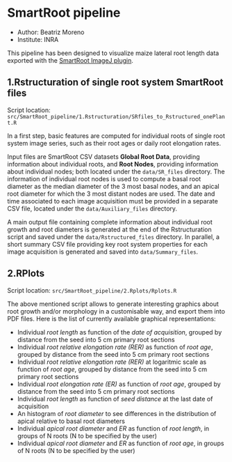 # SmartRoot pipeline
* Author: Beatriz Moreno
* Institute: INRA

This pipeline has been designed to visualize maize lateral root length data exported with the [SmartRoot ImageJ plugin](https://smartroot.github.io/).

## 1.Rstructuration of single root system SmartRoot files
Script location: `src/SmartRoot_pipeline/1.Rstructuration/SRfiles_to_Rstructured_onePlant.R`

In a first step, basic features are computed for individual roots of single root system image series, such as their root ages or daily root elongation rates. 

Input files are SmartRoot CSV datasets **Global Root Data**, providing information about individual roots, and **Root Nodes**, providing information about individual nodes; both located under the `data/SR_files` directory. The information of individual root nodes is used to compute a basal root diameter as the median diameter of the 3 most basal nodes, and an apical root diameter for which the 3 most distant nodes are used. The date and time associated to each image acquisition must be provided in a separate CSV file, located under the `data/Auxiliary_files` directory. 

A main output file containing complete information about individual root growth and root diameters is generated at the end of the Rstructuration script and saved under the `data/Rstructured_files` directory. In parallel, a short summary CSV file providing key root system properties for each image acquisition is generated and saved into `data/Summary_files`.

## 2.RPlots 
Script location: `src/SmartRoot_pipeline/2.Rplots/Rplots.R`

The above mentioned script allows to generate interesting graphics about root growth and/or morphology in a customisable way, and export them into PDF files. Here is the list of currently available graphical representations:
* Individual *root length* as function of the *date of acquisition*, grouped by distance from the seed into 5 cm primary root sections
* Individual *root relative elongation rate (RER)* as function of *root age*,  grouped by distance from the seed into 5 cm primary root sections
* Individual *root relative elongation rate (RER)* at logaritmic scale as function of *root age*,  grouped by distance from the seed into 5 cm primary root sections 
* Individual *root elongation rate (ER)* as function of *root age*,  grouped by distance from the seed into 5 cm primary root sections
* Individual *root length* as function of *seed distance* at the last date of acquisition
* An histogram of *root diameter* to see differences in the distribution of apical relative to basal root diameters 
* Individual *apical root diameter* and *ER* as function of *root length*, in groups of N roots (N to be specified by the user)
* Individual *apical root diameter* and *ER* as function of *root age*, in groups of N roots (N to be specified by the user)





